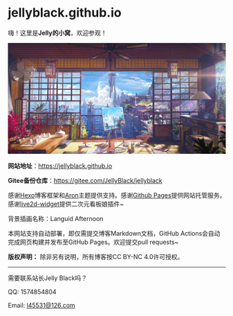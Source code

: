# jellyblack.github.io

嗨！这里是**Jelly的小窝**，欢迎参观！

![背景](source/images/cover.jpg)

**网站地址**：https://jellyblack.github.io

**Gitee备份仓库**：https://gitee.com/JellyBlack/jellyblack

感谢[Hexo](https://hexo.io)博客框架和[Aron](https://github.com/Shen-Yu/hexo-theme-ayer)主题提供支持。感谢[Github Pages](https://pages.github.com)提供网站托管服务。感谢[live2d-widget](https://github.com/stevenjoezhang/live2d-widget)提供二次元看板娘插件~

背景插画名称：Languid Afternoon

本网站支持自动部署，即仅需提交博客Markdown文档，GitHub Actions会自动完成网页构建并发布至GitHub Pages。欢迎提交pull requests~

**版权声明：** 除非另有说明，所有博客按CC BY-NC 4.0许可授权。

---

需要联系站长Jelly Black吗？

QQ: 1574854804

Email: l45531@126.com

